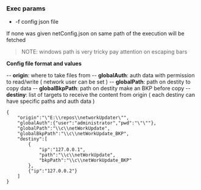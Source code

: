 
### Exec params
- -f config json file

If none was given netConfig.json on same path of the execution will be fetched

> NOTE: windows path is very tricky pay attention on escaping bars

  
**Config file format and values**

 -- **origin**: where to take files from
 -- **globalAuth**: auth data with permission to read/write ( network user can be set )
 -- **globalPath**: path on destity to copy data 
 -- **globalBkpPath**: path on destity make an BKP before copy
 -- **destiny**: list of targets to receive the content from origin ( each destiny can have specific paths and auth data )
	 
 

    {
        "origin":"\"E:\\repos\\networkUpdater\"",
        "globalAuth":{"user":"administrator","pwd":"\"\""},
        "globalPath":"\\c\\netWorkUpdate",
        "globalBkpPath":"\\c\\netWorkUpdate_BKP",
        "destiny":[
            {
                "ip":"127.0.0.1",
                "path":"\\c\\netWorkUpdate",
                "bkpPath":"\\c\\netWorkUpdate_BKP"
            },
            {"ip":"127.0.0.2"}
        ]
    }
